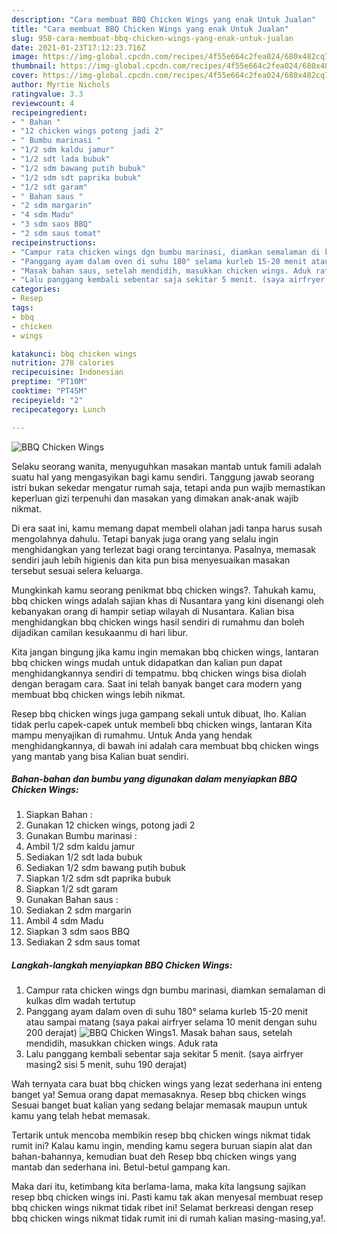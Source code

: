 ```yaml
---
description: "Cara membuat BBQ Chicken Wings yang enak Untuk Jualan"
title: "Cara membuat BBQ Chicken Wings yang enak Untuk Jualan"
slug: 958-cara-membuat-bbq-chicken-wings-yang-enak-untuk-jualan
date: 2021-01-23T17:12:23.716Z
image: https://img-global.cpcdn.com/recipes/4f55e664c2fea024/680x482cq70/bbq-chicken-wings-foto-resep-utama.jpg
thumbnail: https://img-global.cpcdn.com/recipes/4f55e664c2fea024/680x482cq70/bbq-chicken-wings-foto-resep-utama.jpg
cover: https://img-global.cpcdn.com/recipes/4f55e664c2fea024/680x482cq70/bbq-chicken-wings-foto-resep-utama.jpg
author: Myrtie Nichols
ratingvalue: 3.3
reviewcount: 4
recipeingredient:
- " Bahan "
- "12 chicken wings potong jadi 2"
- " Bumbu marinasi "
- "1/2 sdm kaldu jamur"
- "1/2 sdt lada bubuk"
- "1/2 sdm bawang putih bubuk"
- "1/2 sdm sdt paprika bubuk"
- "1/2 sdt garam"
- " Bahan saus "
- "2 sdm margarin"
- "4 sdm Madu"
- "3 sdm saos BBQ"
- "2 sdm saus tomat"
recipeinstructions:
- "Campur rata chicken wings dgn bumbu marinasi, diamkan semalaman di kulkas dlm wadah tertutup"
- "Panggang ayam dalam oven di suhu 180° selama kurleb 15-20 menit atau sampai matang (saya pakai airfryer selama 10 menit dengan suhu 200 derajat)"
- "Masak bahan saus, setelah mendidih, masukkan chicken wings. Aduk rata"
- "Lalu panggang kembali sebentar saja sekitar 5 menit. (saya airfryer masing2 sisi 5 menit, suhu 190 derajat)"
categories:
- Resep
tags:
- bbq
- chicken
- wings

katakunci: bbq chicken wings 
nutrition: 278 calories
recipecuisine: Indonesian
preptime: "PT10M"
cooktime: "PT45M"
recipeyield: "2"
recipecategory: Lunch

---
```



![BBQ Chicken Wings](https://img-global.cpcdn.com/recipes/4f55e664c2fea024/680x482cq70/bbq-chicken-wings-foto-resep-utama.jpg)

Selaku seorang wanita, menyuguhkan masakan mantab untuk famili adalah suatu hal yang mengasyikan bagi kamu sendiri. Tanggung jawab seorang istri bukan sekedar mengatur rumah saja, tetapi anda pun wajib memastikan keperluan gizi terpenuhi dan masakan yang dimakan anak-anak wajib nikmat.

Di era  saat ini, kamu memang dapat membeli olahan jadi tanpa harus susah mengolahnya dahulu. Tetapi banyak juga orang yang selalu ingin menghidangkan yang terlezat bagi orang tercintanya. Pasalnya, memasak sendiri jauh lebih higienis dan kita pun bisa menyesuaikan masakan tersebut sesuai selera keluarga. 



Mungkinkah kamu seorang penikmat bbq chicken wings?. Tahukah kamu, bbq chicken wings adalah sajian khas di Nusantara yang kini disenangi oleh kebanyakan orang di hampir setiap wilayah di Nusantara. Kalian bisa menghidangkan bbq chicken wings hasil sendiri di rumahmu dan boleh dijadikan camilan kesukaanmu di hari libur.

Kita jangan bingung jika kamu ingin memakan bbq chicken wings, lantaran bbq chicken wings mudah untuk didapatkan dan kalian pun dapat menghidangkannya sendiri di tempatmu. bbq chicken wings bisa diolah dengan beragam cara. Saat ini telah banyak banget cara modern yang membuat bbq chicken wings lebih nikmat.

Resep bbq chicken wings juga gampang sekali untuk dibuat, lho. Kalian tidak perlu capek-capek untuk membeli bbq chicken wings, lantaran Kita mampu menyajikan di rumahmu. Untuk Anda yang hendak menghidangkannya, di bawah ini adalah cara membuat bbq chicken wings yang mantab yang bisa Kalian buat sendiri.

<!--inarticleads1-->

##### Bahan-bahan dan bumbu yang digunakan dalam menyiapkan BBQ Chicken Wings:

1. Siapkan  Bahan :
1. Gunakan 12 chicken wings, potong jadi 2
1. Gunakan  Bumbu marinasi :
1. Ambil 1/2 sdm kaldu jamur
1. Sediakan 1/2 sdt lada bubuk
1. Sediakan 1/2 sdm bawang putih bubuk
1. Siapkan 1/2 sdm sdt paprika bubuk
1. Siapkan 1/2 sdt garam
1. Gunakan  Bahan saus :
1. Sediakan 2 sdm margarin
1. Ambil 4 sdm Madu
1. Siapkan 3 sdm saos BBQ
1. Sediakan 2 sdm saus tomat




<!--inarticleads2-->

##### Langkah-langkah menyiapkan BBQ Chicken Wings:

1. Campur rata chicken wings dgn bumbu marinasi, diamkan semalaman di kulkas dlm wadah tertutup
1. Panggang ayam dalam oven di suhu 180° selama kurleb 15-20 menit atau sampai matang (saya pakai airfryer selama 10 menit dengan suhu 200 derajat)
<img src="https://img-global.cpcdn.com/steps/ae9adbcafbdf9a8a/160x128cq70/bbq-chicken-wings-langkah-memasak-2-foto.jpg" alt="BBQ Chicken Wings">1. Masak bahan saus, setelah mendidih, masukkan chicken wings. Aduk rata
1. Lalu panggang kembali sebentar saja sekitar 5 menit. (saya airfryer masing2 sisi 5 menit, suhu 190 derajat)




Wah ternyata cara buat bbq chicken wings yang lezat sederhana ini enteng banget ya! Semua orang dapat memasaknya. Resep bbq chicken wings Sesuai banget buat kalian yang sedang belajar memasak maupun untuk kamu yang telah hebat memasak.

Tertarik untuk mencoba membikin resep bbq chicken wings nikmat tidak rumit ini? Kalau kamu ingin, mending kamu segera buruan siapin alat dan bahan-bahannya, kemudian buat deh Resep bbq chicken wings yang mantab dan sederhana ini. Betul-betul gampang kan. 

Maka dari itu, ketimbang kita berlama-lama, maka kita langsung sajikan resep bbq chicken wings ini. Pasti kamu tak akan menyesal membuat resep bbq chicken wings nikmat tidak ribet ini! Selamat berkreasi dengan resep bbq chicken wings nikmat tidak rumit ini di rumah kalian masing-masing,ya!.

